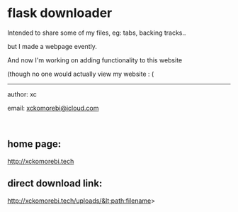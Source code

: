 # flask downloader

Intended to share some of my files, eg: tabs, backing tracks..

but I made a webpage evently.

And now I'm working on adding functionality to this website

(though no one would actually view my website : (

___
author: xc

email: xckomorebi@icloud.com

<br>

## home page:
http://xckomorebi.tech

## direct download link:
http://xckomorebi.tech/uploads/&lt;path:filename&gt;
